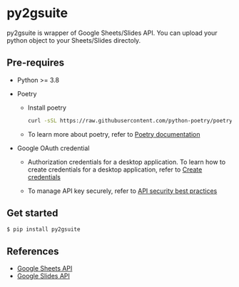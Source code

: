 # py2gsuite

py2gsuite is wrapper of Google Sheets/Slides API. You can upload your python object to your Sheets/Slides directoly.

## Pre-requires

- Python >= 3.8
- Poetry

  - Install poetry

    ```bash
    curl -sSL https://raw.githubusercontent.com/python-poetry/poetry/master/get-poetry.py | python -
    ```

  - To learn more about poetry, refer to [Poetry documentation](https://python-poetry.org/docs/)

- Google OAuth credential

  - Authorization credentials for a desktop application. To learn how to create credentials for a desktop application, refer to [Create credentials](https://developers.google.com/workspace/guides/create-credentials)

  - To manage API key securely, refer to [API security best practices](https://developers.google.com/maps/api-security-best-practices)

## Get started

```shell
$ pip install py2gsuite
```

## References

- [Google Sheets API](https://developers.google.com/sheets/api/reference/rest)
- [Google Slides API](https://developers.google.com/slides/api/reference/rest)
